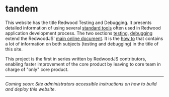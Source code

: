 # tandem

This website has the title Redwood Testing and Debugging. It presents detailed information of using several [standard tools](https://rw-community.org/tools/introduction) often used in Redwood application development process. The two sections [testing](https://rw-community.org/testing/introduction), [debugging]() extend the RedwoodJS' [main online document](https://redwoodjs.com/docs/introduction). It is the [how to](https://rw-community.org/how-to/introduction) that contains a lot of information on both subjects (testing and debugging) in the title of this site.


This project is the first in series written by RedwoodJS contributors, enabling faster improvement of the core product by leaving to core team in charge of "only" core product.

---

_Coming soon: Site administrators accessible instructions on how to build and deploy this website_.
